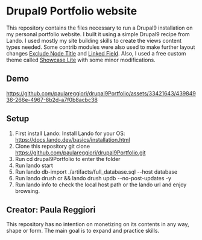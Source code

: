 # Drupal9 Portfolio website
This repository contains the files necessary to run a Drupal9 installation on my personal portfolio website.
I built it using a simple Drupal9 recipe from Lando. I used mostly my site building skills to create the views content types needed.
Some contrib modules were also used to make further layout changes [Exclude Node Title](https://www.drupal.org/project/exclude_node_title) and [Linked Field](https://www.drupal.org/project/linked_field).
Also, I used a free custom theme called [Showcase Lite](https://www.drupal.org/project/showcase_lite) with some minor modifications.

## Demo

https://github.com/paulareggiori/drupal9Portfolio/assets/33421643/43984936-266e-4967-8b2d-a7f0b8acbc38

## Setup

1. First install Lando:
Install Lando for your OS: https://docs.lando.dev/basics/installation.html
2. Clone this repository
  git clone https://github.com/paulareggiori/drupal9Portfolio.git
3. Run cd drupal9Portfolio to enter the folder
4. Run lando start
5. Run lando db-import ./artifacts/full_database.sql --host database
6. Run lando drush cr && lando drush updb --no-post-updates -y
7. Run lando info to check the local host path or the lando url and enjoy browsing.

## Creator: Paula Reggiori

This repository has no intention on monetizing on its contents in any way, shape or form. The main goal is to expand and practice skills.
